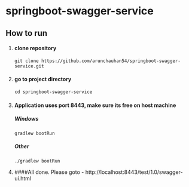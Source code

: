 # springboot-swagger-service


## How to run

1.  #### clone repository

        git clone https://github.com/arunchauhan54/springboot-swagger-service.git

2.  #### go to project directory

        cd springboot-swagger-service  

3.  #### Application uses port 8443, make sure its free on host machine

    ##### Windows

        gradlew bootRun
  
    ##### Other

        ./gradlew bootRun
    
4. ####All done. Please goto - 
        http://localhost:8443/test/1.0/swagger-ui.html